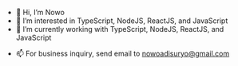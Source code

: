 - 👋 Hi, I’m Nowo
- 👀 I’m interested in TypeScript, NodeJS, ReactJS, and JavaScript
- 🌱 I’m currently working with TypeScript, NodeJS, ReactJS, and JavaScript
<!-- - 💞️ I’m looking to collaborate on non-profit organization projects for humanity -->
- 📫 For business inquiry, send email to nowoadisuryo@gmail.com

<!---
nowoadisuryo/nowoadisuryo is a ✨ special ✨ repository because its `README.md` (this file) appears on your GitHub profile.
You can click the Preview link to take a look at your changes.
--->

